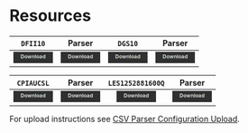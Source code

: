 # Resources

`DFII10` | Parser | `DGS10` | Parser 
:--:|:--:|:--:|:--:
[![](../images/button-download.png)](./DFII10.csv) | [![](../images/button-download.png)](./dfii10-parser.xml)| [![](../images/button-download.png)](./DSG10.csv) | [![](../images/button-download.png)](./dgs10-parser.xml)

`CPIAUCSL`| Parser| `LES1252881600Q` | Parser
|:--:|:--:|:--:|:--:
[![](../images/button-download.png)](./CPIAUCSL.csv)|[![](../images/button-download.png)](./cpiaucsl-parser.xml)|[![](../images/button-download.png)](./LES1252881600Q.csv) | [![](../images/button-download.png)](./les1252881600Q-parser.xml)

For upload instructions see [CSV Parser Configuration Upload](../../../tutorials/shared/import-csv-parser.md).
